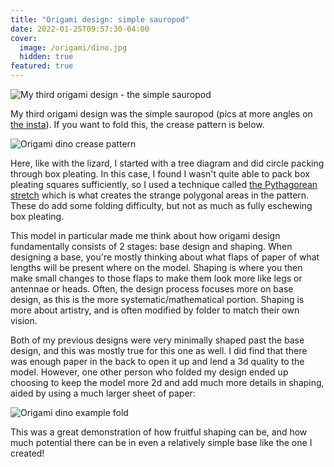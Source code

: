 ```yaml
---
title: "Origami design: simple sauropod"
date: 2022-01-25T09:57:30-04:00
cover:
  image: /origami/dino.jpg
  hidden: true
featured: true
---
```


![My third origami design - the simple sauropod](/origami/dino.jpg)

My third origami design was the simple sauropod (pics at more angles on [the insta](https://www.instagram.com/varun_origami/)). If you want to fold this, the crease pattern is below.

![Origami dino crease pattern](/origami/dino_pattern.png)

Here, like with the lizard, I started with a tree diagram and did circle packing through box pleating. In this case, I found I wasn't quite able to pack box pleating squares sufficiently, so I used a technique called [the Pythagorean stretch](https://abrashiorigami.com/pythagorean-stretch-advanced-topic-no-1/) which is what creates the strange polygonal areas in the pattern. These do add some folding difficulty, but not as much as fully eschewing box pleating. 

This model in particular made me think about how origami design fundamentally consists of 2 stages: base design and shaping. When designing a base, you're mostly thinking about what flaps of paper of what lengths will be present where on the model. Shaping is where you then make small changes to those flaps to make them look more like legs or antennae or heads. Often, the design process focuses more on base design, as this is the more systematic/mathematical portion. Shaping is more about artistry, and is often modified by folder to match their own vision.

Both of my previous designs were very minimally shaped past the base design, and this was mostly true for this one as well. I did find that there was enough paper in the back to open it up and lend a 3d quality to the model. However, one other person who folded my design ended up choosing to keep the model more 2d and add much more details in shaping, aided by using a much larger sheet of paper:

![Origami dino example fold](/origami/dino_example.jpg)

This was a great demonstration of how fruitful shaping can be, and how much potential there can be in even a relatively simple base like the one I created!
